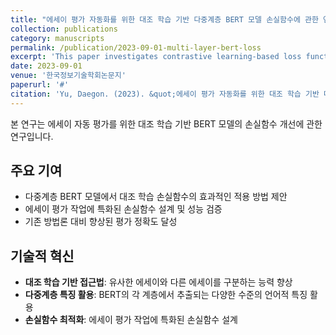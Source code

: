 ```yaml
---
title: "에세이 평가 자동화를 위한 대조 학습 기반 다중계층 BERT 모델 손실함수에 관한 연구"
collection: publications
category: manuscripts
permalink: /publication/2023-09-01-multi-layer-bert-loss
excerpt: 'This paper investigates contrastive learning-based loss functions for multi-layer BERT models in automated essay evaluation.'
date: 2023-09-01
venue: '한국정보기술학회논문지'
paperurl: '#'
citation: 'Yu, Daegon. (2023). &quot;에세이 평가 자동화를 위한 대조 학습 기반 다중계층 BERT 모델 손실함수에 관한 연구.&quot; <i>한국정보기술학회논문지</i>.'
---
```


본 연구는 에세이 자동 평가를 위한 대조 학습 기반 BERT 모델의 손실함수 개선에 관한 연구입니다.

## 주요 기여

- 다중계층 BERT 모델에서 대조 학습 손실함수의 효과적인 적용 방법 제안
- 에세이 평가 작업에 특화된 손실함수 설계 및 성능 검증
- 기존 방법론 대비 향상된 평가 정확도 달성

## 기술적 혁신

- **대조 학습 기반 접근법**: 유사한 에세이와 다른 에세이를 구분하는 능력 향상
- **다중계층 특징 활용**: BERT의 각 계층에서 추출되는 다양한 수준의 언어적 특징 활용
- **손실함수 최적화**: 에세이 평가 작업에 특화된 손실함수 설계